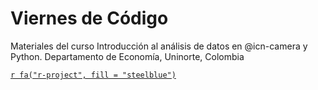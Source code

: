 # Viernes de Código



Materiales del curso Introducción al análisis de datos en @icn-camera  y Python. Departamento de Economía, Uninorte, Colombia

[`r fa("r-project", fill = "steelblue")`](https://www.rstudio.com)
